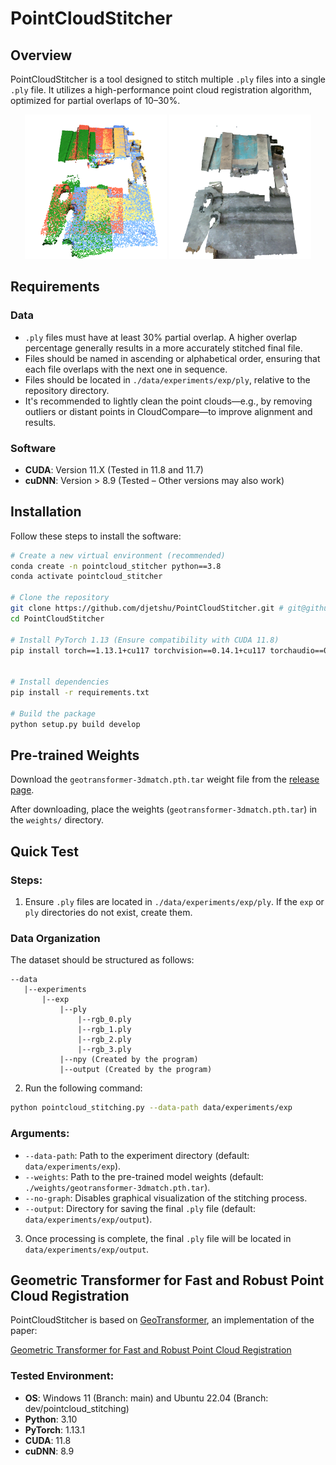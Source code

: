 # PointCloudStitcher

## Overview
PointCloudStitcher is a tool designed to stitch multiple `.ply` files into a single `.ply` file. It utilizes a high-performance point cloud registration algorithm, optimized for partial overlaps of 10–30%.

<p align="center">
  <img src="assets/stitched_ply_colored.png" width="45%" />
  <img src="assets/stitched_ply_rgb.png" width="45%" />
</p>

## Requirements
### Data
- `.ply` files must have at least 30% partial overlap. A higher overlap percentage generally results in a more accurately stitched final file.
- Files should be named in ascending or alphabetical order, ensuring that each file overlaps with the next one in sequence.
- Files should be located in `./data/experiments/exp/ply`, relative to the repository directory.
- It's recommended to lightly clean the point clouds—e.g., by removing outliers or distant points in CloudCompare—to improve alignment and results.

### Software
- **CUDA**: Version 11.X (Tested in 11.8 and 11.7)
- **cuDNN**: Version > 8.9 (Tested – Other versions may also work)

## Installation
Follow these steps to install the software:

```bash
# Create a new virtual environment (recommended)
conda create -n pointcloud_stitcher python==3.8
conda activate pointcloud_stitcher

# Clone the repository
git clone https://github.com/djetshu/PointCloudStitcher.git # git@github.com:djetshu/PointCloudStitcher.git
cd PointCloudStitcher

# Install PyTorch 1.13 (Ensure compatibility with CUDA 11.8)
pip install torch==1.13.1+cu117 torchvision==0.14.1+cu117 torchaudio==0.13.1 --extra-index-url https://download.pytorch.org/whl/cu117


# Install dependencies
pip install -r requirements.txt

# Build the package
python setup.py build develop
```

## Pre-trained Weights
Download the `geotransformer-3dmatch.pth.tar` weight file from the [release page](https://github.com/qinzheng93/GeoTransformer/releases).

After downloading, place the weights (`geotransformer-3dmatch.pth.tar`) in the `weights/` directory.

## Quick Test
### Steps:
1. Ensure `.ply` files are located in `./data/experiments/exp/ply`. If the `exp` or `ply` directories do not exist, create them.

### Data Organization
The dataset should be structured as follows:
```text
--data
   |--experiments
       |--exp
           |--ply
               |--rgb_0.ply
               |--rgb_1.ply
               |--rgb_2.ply
               |--rgb_3.ply
           |--npy (Created by the program)
           |--output (Created by the program)
```

2. Run the following command:

```bash
python pointcloud_stitching.py --data-path data/experiments/exp
```

### Arguments:
- `--data-path`: Path to the experiment directory (default: `data/experiments/exp`).
- `--weights`: Path to the pre-trained model weights (default: `./weights/geotransformer-3dmatch.pth.tar`).
- `--no-graph`: Disables graphical visualization of the stitching process.
- `--output`: Directory for saving the final `.ply` file (default: `data/experiments/exp/output`).

3. Once processing is complete, the final `.ply` file will be located in `data/experiments/exp/output`.

## Geometric Transformer for Fast and Robust Point Cloud Registration
PointCloudStitcher is based on [GeoTransformer](https://github.com/qinzheng93/GeoTransformer), an implementation of the paper:

[Geometric Transformer for Fast and Robust Point Cloud Registration](https://arxiv.org/abs/2202.06688)

### Tested Environment:
- **OS**: Windows 11 (Branch: main) and Ubuntu 22.04 (Branch: dev/pointcloud_stitching)
- **Python**: 3.10
- **PyTorch**: 1.13.1
- **CUDA**: 11.8
- **cuDNN**: 8.9

